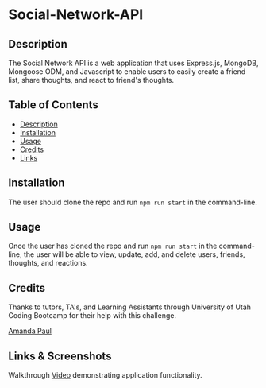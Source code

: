 # Social-Network-API

## Description

The Social Network API is a web application that uses Express.js, MongoDB, Mongoose ODM, and Javascript to enable users to easily create a friend list, share thoughts, and react to friend's thoughts. 

## Table of Contents

- [Description](#description)
- [Installation](#installation)
- [Usage](#usage)
- [Credits](#credits)
- [Links](#links)

## Installation

The user should clone the repo and run `npm run start` in the command-line. 

## Usage

Once the user has cloned the repo and run `npm run start` in the command-line, the user will be able to view, update, add, and delete users, friends, thoughts, and reactions. 

## Credits

Thanks to tutors, TA's, and Learning Assistants through University of Utah Coding Bootcamp for their help with this challenge. 

[Amanda Paul](https://github.com/MuchMuchierCoding) 

## Links & Screenshots

Walkthrough [Video](https://watch.screencastify.com/v/r6bczfSsyv7TNE7Hsf9t) demonstrating application functionality.

